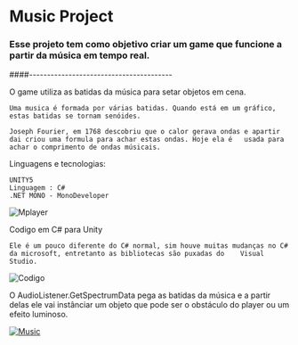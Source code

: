 <h1>Music Project</h1>

<h3>Esse projeto tem como objetivo criar um game que funcione a partir da música em tempo real.</h3>

####----------------------------------------

O game utiliza as batidas da música para setar objetos em cena.

	Uma musica é formada por várias batidas. Quando está em um gráfico, estas batidas se tornam senóides. 
	
	Joseph Fourier, em 1768 descobriu que o calor gerava ondas e apartir dai criou uma formula para achar estas ondas. Hoje ela é 	usada para achar o comprimento de ondas músicais. 

Linguagens e tecnologias:

	UNITY5
	Linguagem : C#
	.NET MONO - MonoDeveloper

![Mplayer](https://i.imgur.com/HxlHOBa.png "Mplayer")

Codigo em C# para Unity 
	
	Ele é um pouco diferente do C# normal, sim houve muitas mudanças no C# da microsoft, entretanto as bibliotecas são puxadas do    Visual Studio. 
	
![Codigo](https://i.imgur.com/Pv1YF60.png "Codigo")
	
	
O AudioListener.GetSpectrumData pega as batidas da música e a partir delas ele vai instânciar um objeto que pode ser o obstáculo do player ou um efeito luminoso. 


[![Music](https://i.imgur.com/Q0vrbON.png "Music")](http://https://drive.google.com/file/d/1d2FjqsBb8sIolrOP7wwhwGbCHSY57kqE/view "Music")
